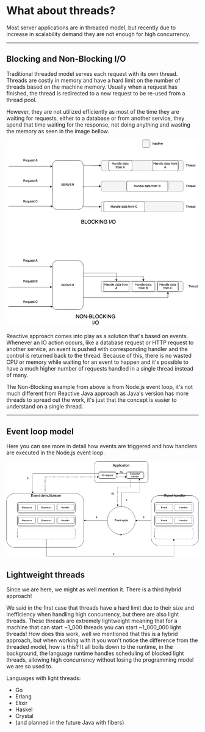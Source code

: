 # What about threads?

Most server applications are in threaded model, but recently due to increase in scalability demand
they are not enough for high concurrency.

---

## Blocking and Non-Blocking I/O

Traditional threaded model serves each request with its own thread. Threads are costly in memory and have a 
hard limit on the number of threads based on the machine memory. Usually when a request has finished, the thread is
redirected to a new request to be re-used from a thread pool.

However, they are not utilized efficiently as most of the time they are waiting for requests, either to a database or
from another service, they spend that time waiting for the response, not doing anything and wasting the memory as seen
in the image bellow.

![Threaded model](./assets/Threaded%20model.png)

Reactive approach comes into play as a solution that's based on events. Whenever an IO action occurs, like a database
request or HTTP request to another service, an event is pushed with corresponding handler and the control is returned 
back to the thread. Because of this, there is no wasted CPU or memory while waiting for an event to happen and it's 
possible to have a much higher number of requests handled in a single thread instead of many.

The Non-Blocking example from above is from Node.js event loop, it's not much different from Reactive Java approach as
Java's version has more threads to spread out the work, it's just that the concept is easier to understand on a single 
thread.

---

## Event loop model

Here you can see more in detail how events are triggered and how handlers are executed in the Node.js event loop.

![Event loop model](./assets/Node.js%20event%20loop.png)

## Lightweight threads

Since we are here, we might as well mention it. There is a third hybrid approach!

We said in the first case that threads have a hard limit due to their size and inefficiency when handling high 
concurrency, but there are also light threads. These threads are extremely lightweight meaning that for a 
machine that can start ~1_000 threads you can start ~1_000_000 light threads! How does this work, well we mentioned 
that this is a hybrid approach, but when working with it you won't notice the difference from the threaded model, how is 
this? It all boils down to the runtime, in the background, the language runtime handles scheduling of blocked light 
threads, allowing high concurrency without losing the programming model we are so used to.

Languages with light threads:
 - Go
 - Erlang
 - Elixir
 - Haskel
 - Crystal
 - (and planned in the future Java with fibers)
